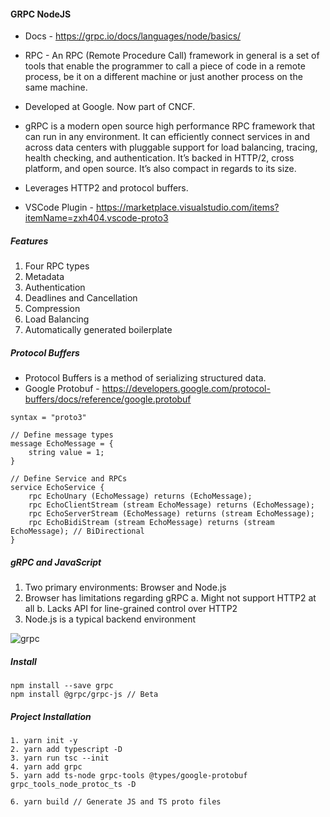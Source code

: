 #### GRPC NodeJS

* Docs - https://grpc.io/docs/languages/node/basics/

* RPC - An RPC (Remote Procedure Call) framework in general is a set of tools that enable the programmer to call a piece of code in a remote process, be it on a different machine or just another process on the same machine.

* Developed at Google. Now part of CNCF.

* gRPC is a modern open source high performance RPC framework that can run in any environment. It can efficiently connect services in and across data centers with pluggable support for load balancing, tracing, health checking, and authentication. It’s backed in HTTP/2, cross platform, and open source. It’s also compact in regards to its size.

* Leverages HTTP2 and protocol buffers.

* VSCode Plugin - https://marketplace.visualstudio.com/items?itemName=zxh404.vscode-proto3

##### Features
1. Four RPC types
2. Metadata
3. Authentication
4. Deadlines and Cancellation
5. Compression
6. Load Balancing
7. Automatically generated boilerplate

##### Protocol Buffers

* Protocol Buffers is a method of serializing structured data.
* Google Protobuf - https://developers.google.com/protocol-buffers/docs/reference/google.protobuf

```
syntax = "proto3"

// Define message types
message EchoMessage = {
    string value = 1;
}

// Define Service and RPCs
service EchoService {
    rpc EchoUnary (EchoMessage) returns (EchoMessage);
    rpc EchoClientStream (stream EchoMessage) returns (EchoMessage);
    rpc EchoServerStream (EchoMessage) returns (stream EchoMessage);
    rpc EchoBidiStream (stream EchoMessage) returns (stream EchoMessage); // BiDirectional
}
```

##### gRPC and JavaScript
1. Two primary environments: Browser and Node.js
2. Browser has limitations regarding gRPC
    a. Might not support HTTP2 at all
    b. Lacks API for line-grained control over HTTP2
3. Node.js is a typical backend environment

![grpc](https://i.imgur.com/sYHVpLo.png)

##### Install
```
npm install --save grpc
npm install @grpc/grpc-js // Beta
```

##### Project Installation
```
1. yarn init -y
2. yarn add typescript -D
3. yarn run tsc --init    
4. yarn add grpc
5. yarn add ts-node grpc-tools @types/google-protobuf grpc_tools_node_protoc_ts -D

6. yarn build // Generate JS and TS proto files
```
